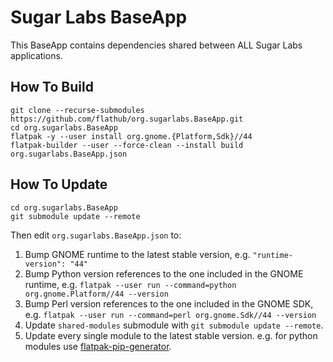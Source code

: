 # Sugar Labs BaseApp

This BaseApp contains dependencies shared between ALL Sugar Labs applications.

## How To Build

```
git clone --recurse-submodules https://github.com/flathub/org.sugarlabs.BaseApp.git
cd org.sugarlabs.BaseApp
flatpak -y --user install org.gnome.{Platform,Sdk}//44
flatpak-builder --user --force-clean --install build org.sugarlabs.BaseApp.json
```

## How To Update

```
cd org.sugarlabs.BaseApp
git submodule update --remote
```

Then edit `org.sugarlabs.BaseApp.json` to:

1. Bump GNOME runtime to the latest stable version, e.g. `"runtime-version": "44"`
2. Bump Python version references to the one included in the GNOME runtime, e.g. `flatpak --user run --command=python org.gnome.Platform//44 --version`
3. Bump Perl version references to the one included in the GNOME SDK, e.g. `flatpak --user run --command=perl org.gnome.Sdk//44 --version`
4. Update `shared-modules` submodule with `git submodule update --remote`.
5. Update every single module to the latest stable version. e.g. for python modules use [flatpak-pip-generator](https://github.com/flatpak/flatpak-builder-tools).

